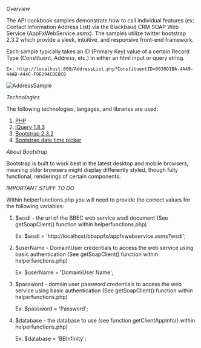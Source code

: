 *Overview*

The API cookbook samples demonstrate how to call individual features (ex: Contact Information Address List) via the Blackbaud CRM SOAP Web Service (AppFxWebService.asmx).  The samples utilize twitter bootstrap 2.3.2 which provide a sleek, intuitive, and responsive front-end framework. 

Each sample typically takes an ID (Primary Key) value of a certain Record Type (Constituent, Address, etc.) in either an html input or query string.

	Ex: http://localhost:800/AddressList.php?ConstituentID=0030D1BA-4A49-44AB-A44C-F9E294CDE8C0

![AddressSample](http://blackbaud-community.github.io/Blackbaud-CRM/images/CookbookAddressList.png)

*Technologies*

The following technologies, langages, and libraries are used:

1. [PHP](http://www.php.net/)
2. [jQuery 1.8.3](http://jquery.com/)
3. [Bootstrap 2.3.2](http://getbootstrap.com/2.3.2/)
4. [Bootstrap date time picker](http://tarruda.github.io/bootstrap-datetimepicker/)

*About Bootstrap*

Bootstrap is built to work best in the latest desktop and mobile browsers, meaning older browsers might display differently styled, though fully functional, renderings of certain components.

*IMPORTANT STUFF TO DO*

Within helperfunctions.php you will need to provide the correct values for the following variables:

1. $wsdl - the url of the BBEC web service wsdl document (See getSoapClient() function within helperfunctions.php)

    Ex:  $wsdl = 'http://localhost/bbappfx/appfxwebservice.asmx?wsdl';

2. $userName - Domain\User credentials to access the web service using basic authentication (See getSoapClient() function within helperfunctions.php)

    Ex: $userName = 'Domain\User Name';

3. $password - domain user password credentials to access the web service using basic authentication (See getSoapClient() function within helperfunctions.php)
	
    Ex:  $password = 'Password';

4. $database - the database to use  (see function getClientAppInfo() within helperfunctions.php)
	
    Ex:  $database = 'BBInfinity';
